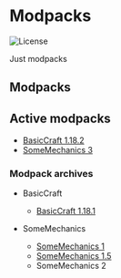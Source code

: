 # Modpacks
![License](https://img.shields.io/badge/license-misilelab-green?style=for-the-badge)

Just modpacks

## Modpacks

## Active modpacks
- [BasicCraft 1.18.2](https://jenkins.misilelaboratory.xyz/job/modpack-build/lastSuccessfulBuild/artifact/basiccraft.7z)
- [SomeMechanics 3](https://jenkins.misilelaboratory.xyz/job/modpack-build/lastSuccessfulBuild/artifact/somemechanics.7z)

### Modpack archives

- BasicCraft
    - [BasicCraft 1.18.1](https://github.com/MisileLab/modpacks/releases/download/basiccraft-1.18.1/BasicCraft.zip)

- SomeMechanics
    - [SomeMechanics 1](https://github.com/MisileLab/modpacks/releases/download/archivesomemechanics/SomeMechanics.zip)
    - [SomeMechanics 1.5](https://github.com/MisileLab/modpacks/suites/6123893403/artifacts/213135932)
    - SomeMechanics 2
